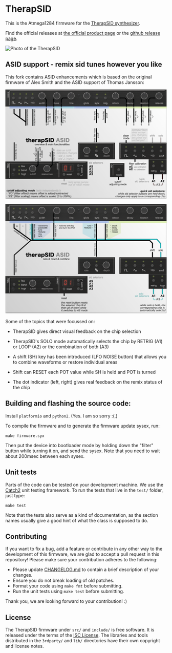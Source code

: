 # TherapSID

This is the Atmega1284 firmware for the [TherapSID synthesizer](https://www.twistedelectrons.com/therapsid).

Find the official releases at [the official product page](https://www.twistedelectrons.com/therapsid) or the [github release page](https://github.com/twistedelectrons/TherapSID/releases).

![Photo of the TherapSID](https://static.wixstatic.com/media/b8c32b_83978e994e24423d991c01e184dd30ce~mv2.jpg)

## ASID support - remix sid tunes however you like

This fork contains ASID enhancements which is based on the original firmware of Alex Smith and the ASID support of Thomas Jansson:

![ASID Quick Guide - Page 1](https://github.com/rio-rattenrudel/TherapSID/blob/asid-enhancements/doc/asid_quick_guide_01.png)


![ASID Quick Guide - Page 2](https://github.com/rio-rattenrudel/TherapSID/blob/asid-enhancements/doc/asid_quick_guide_02.png)

Some of the topics that were focussed on:

 * TherapSID gives direct visual feedback on the chip selection

 * TherapSID's SOLO mode automatically selects the chip by RETRIG (A1) or LOOP (A2) or the combination of both (A3)
   
 * A shift (SH) key has been introduced (LFO NOISE button) that allows you to combine waveforms or restore individual areas

 * Shift can RESET each POT value while SH is held and POT is turned

 * The dot indicator (left, right) gives real feedback on the remix status of the chip

## Building and flashing the source code:

Install `platformio` and `python2`. (Yes. I am so sorry :(.)

To compile the firmware and to generate the firmware update sysex, run:

```
make firmware.syx
```

Then put the device into bootloader mode by holding down the "filter" button while turning it on,
and send the sysex. Note that you need to wait about 200msec between each sysex.

## Unit tests

Parts of the code can be tested on your development machine. We use the
[Catch2](https://github.com/catchorg/Catch2) unit testing framework. To run the tests that live
in the `test/` folder, just type:

```
make test
```

Note that the tests also serve as a kind of documentation, as the section names usually give a
good hint of what the class is supposed to do.

## Contributing

If you want to fix a bug, add a feature or contribute in any other way to the development
of this firmware, we are glad to accept a pull request in this repository! Please make sure
your contribution adheres to the following:

- Please update [CHANGELOG.md](CHANGELOG.md) to contain a brief description of your changes.
- Ensure you do not break loading of old patches.
- Format your code using `make fmt` before submitting.
- Run the unit tests using `make test` before submitting.

Thank you, we are looking forward to your contribution! :)

## License

The TherapSID firmware under `src/` and `include/` is free software. It is released under the terms of
the [ISC License](LICENSE.md). The libraries and tools distributed in the `3rdparty/` and `lib/`
directories have their own copyright and license notes.
